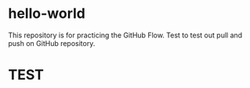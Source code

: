 # hello-world
This repository is for practicing the GitHub Flow.
Test to test out pull and push on GitHub repository.
# TEST
